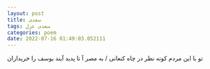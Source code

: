 ```yaml
---
layout: post
title: سعدی
tags: سعدی غزل
categories: poem
date: 2022-07-16 01:49:03.052111
---
```


تو با این مردم کوته نظر در چاه کنعانی / به مصر آ تا پدید آیند یوسف را خریداران